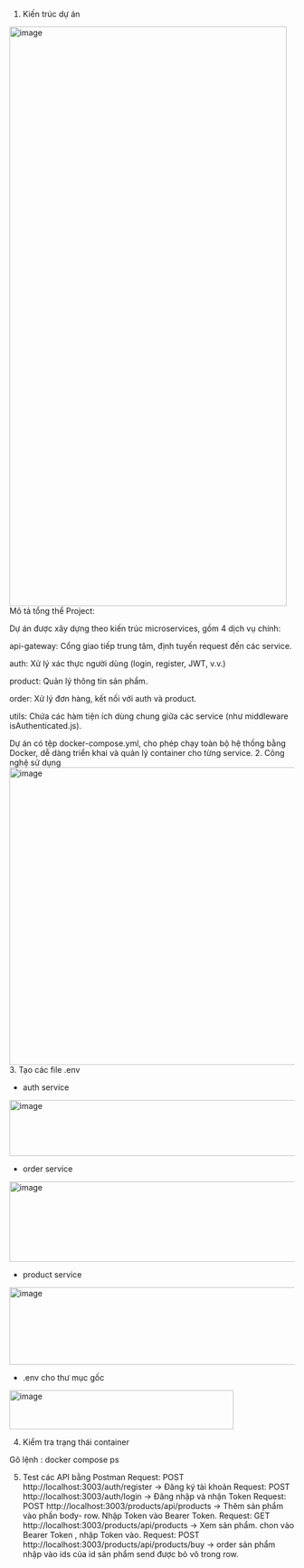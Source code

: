 1. Kiến trúc dự án
<img width="490" height="1024" alt="image" src="https://github.com/user-attachments/assets/d7fb32ad-3ddd-4ce2-be02-2bbc175df026" />
Mô tả tổng thể Project:

Dự án được xây dựng theo kiến trúc microservices, gồm 4 dịch vụ chính:

api-gateway: Cổng giao tiếp trung tâm, định tuyến request đến các service.

auth: Xử lý xác thực người dùng (login, register, JWT, v.v.)

product: Quản lý thông tin sản phẩm.

order: Xử lý đơn hàng, kết nối với auth và product.

utils: Chứa các hàm tiện ích dùng chung giữa các service (như middleware isAuthenticated.js).

Dự án có tệp docker-compose.yml, cho phép chạy toàn bộ hệ thống bằng Docker, dễ dàng triển khai và quản lý container cho từng service.
2.  Công nghệ sử dụng
<img width="869" height="526" alt="image" src="https://github.com/user-attachments/assets/1cf054e6-27d9-4d87-b957-614dbb796d60" />
3. Tạo các file .env
- auth service
  
<img width="596" height="99" alt="image" src="https://github.com/user-attachments/assets/1254d7a1-3d61-4f72-b8a9-7a0344bea878" />

- order service


<img width="635" height="142" alt="image" src="https://github.com/user-attachments/assets/90bb63c7-c5d6-4f59-921a-e03a4a012288" />


- product service

<img width="673" height="137" alt="image" src="https://github.com/user-attachments/assets/65c05418-0933-4b4b-9dd3-69971e3282c5" />

- .env cho thư mục gốc

<img width="396" height="69" alt="image" src="https://github.com/user-attachments/assets/40155d22-f786-4612-860b-06c436071c96" />

4. Kiểm tra trạng thái container

Gõ lệnh : docker compose ps

5. Test các API bằng Postman
Request: POST http://localhost:3003/auth/register → Đăng ký tài khoản
Request: POST http://localhost:3003/auth/login → Đăng nhập và nhận Token
Request: POST http://localhost:3003/products/api/products → Thêm sản phẩm vào phần body- row. Nhập Token vào Bearer Token.
Request: GET  http://localhost:3003/products/api/products  →  Xem sản phẩm. chon vào Bearer Token , nhập Token vào.
Request: POST http://localhost:3003/products/api/products/buy   → order sản phẩm nhập vào ids của id sản phẩm send được bỏ vô trong row.

   

